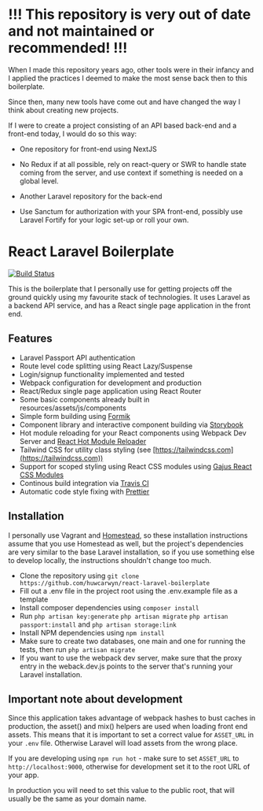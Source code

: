# !!! This repository is very out of date and not maintained or recommended! !!!

When I made this repository years ago, other tools were in their infancy and I applied the practices I deemed to make the most sense back then to this boilerplate.

Since then, many new tools have come out and have changed the way I think about creating new projects.

If I were to create a project consisting of an API based back-end and a front-end today, I would do so this way:

- One repository for front-end using NextJS
- No Redux if at all possible, rely on react-query or SWR to handle state coming from the server, and use context if something is needed on a global level.

- Another Laravel repository for the back-end
- Use Sanctum for authorization with your SPA front-end, possibly use Laravel Fortify for your logic set-up or roll your own.

# React Laravel Boilerplate

[![Build Status](https://travis-ci.org/huwcarwyn/react-laravel-boilerplate.svg?branch=master)](https://travis-ci.org/huwcarwyn/react-laravel-boilerplate)

This is the boilerplate that I personally use for getting projects off the ground quickly using my favourite stack of technologies. It uses Laravel as a backend API service, and has a React single page application in the front end.

## Features

- Laravel Passport API authentication
- Route level code splitting using React Lazy/Suspense
- Login/signup functionality implemented and tested
- Webpack configuration for development and production
- React/Redux single page application using React Router
- Some basic components already built in resources/assets/js/components
- Simple form building using [Formik](https://github.com/jaredpalmer/formik 'Formik')
- Component library and interactive component building via [Storybook](https://storybook.js.org/ 'Storybook')
- Hot module reloading for your React components using Webpack Dev Server and [React Hot Module Reloader](https://gaearon.github.io/react-hot-loader/ 'React Hot Module Reloader')
- Tailwind CSS for utility class styling (see [https://tailwindcss.com](https://tailwindcss.com))
- Support for scoped styling using React CSS modules using [Gajus React CSS Modules](https://github.com/gajus/react-css-modules 'Gajus React CSS Modules')
- Continous build integration via [Travis CI](https://travis-ci.org/ 'Travis CI')
- Automatic code style fixing with [Prettier](https://prettier.io/)

## Installation

I personally use Vagrant and [Homestead](https://laravel.com/docs/5.5/homestead 'Homestead'), so these installation instructions assume that you use Homestead as well, but the project's dependencies are very similar to the base Laravel installation, so if you use something else to develop locally, the instructions shouldn't change too much.

- Clone the repository using `git clone https://github.com/huwcarwyn/react-laravel-boilerplate`
- Fill out a .env file in the project root using the .env.example file as a template
- Install composer dependencies using `composer install`
- Run `php artisan key:generate` `php artisan migrate` `php artisan passport:install` and `php artisan storage:link`
- Install NPM dependencies using `npm install`
- Make sure to create two databases, one main and one for running the tests, then run `php artisan migrate`
- If you want to use the webpack dev server, make sure that the proxy entry in the weback.dev.js points to the server that's running your Laravel installation.

## Important note about development

Since this application takes advantage of webpack hashes to bust caches in production, the asset() and mix() helpers are used when loading front end assets. This means that it is important to set a correct value for `ASSET_URL` in your `.env` file. Otherwise Laravel will load assets from the wrong place.

If you are developing using `npm run hot` - make sure to set `ASSET_URL` to `http://localhost:9000`, otherwise for development set it to the root URL of your app.

In production you will need to set this value to the public root, that will usually be the same as your domain name.
